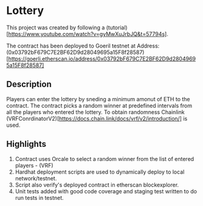 # Lottery 

This project was created by following a (tutorial)[https://www.youtube.com/watch?v=gyMwXuJrbJQ&t=57794s]. 

The contract has been deployed to Goeril testnet at Address: (0x03792bF679C7E2BF62D9d28049695a15F8f28587)[https://goerli.etherscan.io/address/0x03792bF679C7E2BF62D9d28049695a15F8f28587]

## Description

Players can enter the lottery by sneding a minimum amonut of ETH to the contract. The contract picks a random winner at predefined intervals from all the players who entered the lottery. To obtain randomness Chainlink (VRFConrdinatorV2)[https://docs.chain.link/docs/vrf/v2/introduction/] is used. 



## Highlights

1. Contract uses Orcale to select a random winner from the list of entered players - (VRF)
2. Hardhat deployment scripts are used to dynamically deploy to local network/testnet.
3. Script also verify's deployed contract in etherscan blockexplorer. 
4. Unit tests added with good code coverage and staging test written to do run tests in testnet.




